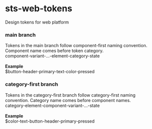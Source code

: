 # sts-web-tokens
Design tokens for web platform
### main branch
Tokens in the main branch follow component-first naming convention. Component name comes before token category.<br>
component-variant-...-element-category-state<br><br>
**Example**  
    $button-header-primary-text-color-pressed
### category-first branch
Tokens in the category-first branch follow category-first naming convention. Category name comes before component names.<br>
category-element-component-variant-...-state<br><br>
**Example**  
    $color-text-button-header-primary-pressed
